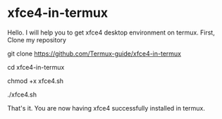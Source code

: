 # xfce4-in-termux
Hello. I will help you to get xfce4 desktop environment on termux.
First,
Clone my repository

git clone https://github.com/Termux-guide/xfce4-in-termux

cd xfce4-in-termux

chmod +x xfce4.sh

./xfce4.sh

That's it. You are now having xfce4 successfully installed in termux.
